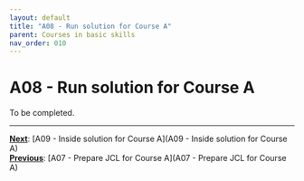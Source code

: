 ```yaml
---
layout: default
title: "A08 - Run solution for Course A"
parent: Courses in basic skills
nav_order: 010
---
```


# A08 - Run solution for Course A

To be completed.  




---
**<u>Next</u>**: [A09 - Inside solution for Course A](A09 - Inside solution for Course A)   
**<u>Previous</u>**: [A07 - Prepare JCL for Course A](A07 - Prepare JCL for Course A)  
